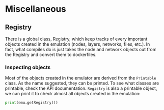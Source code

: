 # Miscellaneous


<a name="registry"></a>
## Registry

There is a global class, Registry, which keep tracks of every important objects
created in the emulation (nodes, layers, networks, files, etc.). In fact, what
compiles do is just takes the node and network objects out from the Registry
and convert them to dockerfiles.

### Inspecting objects

Most of the objects created in the emulator are derived from the `Printable`
class. As the name suggested, they can be printed. To see what classes are
printable, check the API documentation. `Registry` is also a printable object,
we can print it to check almost all objects created in the emulation:

```python
print(emu.getRegistry())
```

